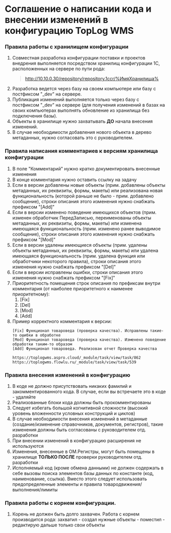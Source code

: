 # Соглашение о написании кода и внесении изменений в конфигурацию TopLog WMS

### Правила работы с хранилищем конфигурации
1. Совместная разработка конфигурации поставки и проектов внедрения выполняется посредством хранилищ конфигурации 1С, расположенных на сервере по пути рода:
    >http://10.10.0.30/repository/repository.1ccr/%ИмяХранилища%
2. Разработка ведется через базу на своем компьютере или базу с постфиксом "_dev" на сервере.
3. Публикация изменений выполняется только через базу с постфиксом "_dev" на сервере (для получения изменений в базах на своих компьютерах выполнять обновление из хранилища без подключения базы).
4. Объекты в хранилище нужно захватывать **ДО** начала внесения изменений.
5. В случае необходимости добавления нового объекта в дерево метаданных, нужно согласовать это с руководителем.



### Правила написания комментариев к версиям хранилища конфигурации
1. В поле "Комментарий" нужно кратко документировать внесенные изменения
2. В конце комментария нужно оставить ссылку на задачу
3. Если в версии добавлены новые объекты (прим. добавлены объекты метаданных, их реквизиты, формы, макеты) или реализована новая функциональность (которой раньше не было - прим. добавлено сообщение), строки описания этого изменения нужно снабжать префиксом "[Add]"
4. Если в версии изменено поведение имеющихся объектов (прим. изменен обработчик ПередЗаписью, переименованы объекты метаданных, их реквизиты, формы, макеты) или изменена имеющаяся функциональность (прим. изменено ранее выводимое сообщение), строки описания этого изменения нужно снабжать префиксом "[Mod]"
5. Если в версии удалены имеющиеся объекты (прим. удалены объекты метаданных, их реквизиты, формы, макеты) или удалена имеющаяся функциональность (прим. удалена функция или обработчики некоторого правила), строки описания этого изменения нужно снабжать префиксом "[Del]"
6. Если в версии исправлены ошибки, строки описания этого изменения нужно снабжать префиксом "[Fix]"
7. Приоритетность помещения строк описания по префиксам внутри комментария (от наиболее приоритетного к наименее приоритетному):
    1. [Fix]
    2. [Del]
    3. [Mod]
    4. [Add]
8. Пример корректного комментария к версии:
    ```
    [Fix] Функционал товароведа (проверка качества). Исправлены такие-то ошибки в обработке
    [Mod] Функционал товароведа (проверка качества). Изменено поведение обработки таким-то образом
    [Add] Функционал товароведа. Реализован отчет Проверка качества

    https://toplogwms.aspro.cloud/_module/task/view/task/862
    https://toplogwms.flowlu.ru/_module/task/view/task/539
    ```



### Правила внесения изменений в конфигурацию
1. В коде не должно присутствовать никаких фамилий и закомментированного кода. В случае, если вы встречаете это в коде - удаляйте
2. Реализованные блоки кода должны быть прокомментированы
3. Следует избегать большой когнитивной сложности (высокий уровень вложенности условных конструкций и циклов)
4. В случае необходимости внесения изменений в метаданные (создание/изменение справочников, документов, регистров), такие изменения должны быть согласованы с руководителем отд. разработки
5. При внесении изменений в конфигурацию расширения не используются
6. Изменения, внесенные в ОМ.Регистры, могут быть помещены в хранилище **ТОЛЬКО ПОСЛЕ** проверки руководителем отд. разработки
7. Исполняемый код (кроме обмена данными) не должен содержать в себе вызовы поиска элементов базы данных по константе (код, наименование, ссылка). Вместо этого следует использовать предопределенные элементы и правила товародвижения/выполнения/лимиты



### Правила работы с корнем конфигурации.
1. Корень не должен быть долго захвачен. Работа с корнем производится рода: захватил - создал нужные объекты - поместил - редактирую дальше только свои объекты

